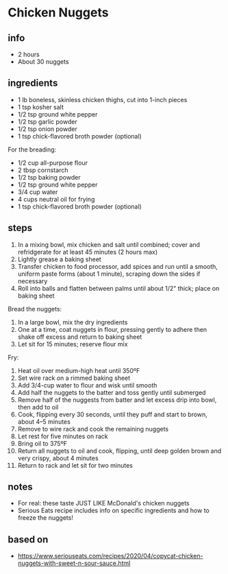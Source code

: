 # Chicken Nuggets  

## info  
* 2 hours  
* About 30 nuggets  

## ingredients
* 1 lb boneless, skinless chicken thighs, cut into 1-inch pieces  
* 1 tsp kosher salt  
* 1/2 tsp ground white pepper  
* 1/2 tsp garlic powder  
* 1/2 tsp onion powder  
* 1 tsp chick-flavored broth powder (optional)  

For the breading:  
* 1/2 cup all-purpose flour  
* 2 tbsp cornstarch  
* 1/2 tsp baking powder  
* 1/2 tsp ground white pepper  
* 3/4 cup water  
* 4 cups neutral oil for frying  
* 1 tsp chick-flavored broth powder (optional)  

## steps  
1. In a mixing bowl, mix chicken and salt until combined; cover and refridgerate for at least 45 minutes (2 hours max)  
2. Lightly grease a baking sheet  
3. Transfer chicken to food processor, add spices and run until a smooth, uniform paste forms (about 1 minute), scraping down the sides if necessary  
4. Roll into balls and flatten between palms until about 1/2" thick; place on baking sheet  

Bread the nuggets:  
1. In a large bowl, mix the dry ingredients  
2. One at a time, coat nuggets in flour, pressing gently to adhere then shake off excess and return to baking sheet  
3. Let sit for 15 minutes; reserve flour mix  

Fry:  
1. Heat oil over medium-high heat until 350ºF  
2. Set wire rack on a rimmed baking sheet  
3. Add 3/4-cup water to flour and wisk until smooth  
4. Add half the nuggets to the batter and toss gently until submerged  
5. Remove half of the nuggests from batter and let excess drip into bowl, then add to oil  
6. Cook, flipping every 30 seconds, until they puff and start to brown, about 4–5 minutes  
7. Remove to wire rack and cook the remaining nuggets  
8. Let rest for five minutes on rack  
9. Bring oil to 375ºF  
10. Return all nuggets to oil and cook, flipping, until deep golden brown and very crispy, about 4 minutes  
11. Return to rack and let sit for two minutes  

## notes  
* For real: these taste JUST LIKE McDonald's chicken nuggets  
* Serious Eats recipe includes info on specific ingredients and how to freeze the nuggets!  

## based on  
* https://www.seriouseats.com/recipes/2020/04/copycat-chicken-nuggets-with-sweet-n-sour-sauce.html

